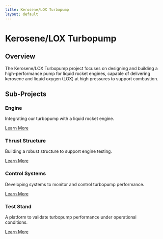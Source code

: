 ```yaml
---
title: Kerosene/LOX Turbopump
layout: default
---
```


# Kerosene/LOX Turbopump

## Overview
The Kerosene/LOX Turbopump project focuses on designing and building a high-performance pump for liquid rocket engines, capable of delivering kerosene and liquid oxygen (LOX) at high pressures to support combustion.

## Sub-Projects

<div class="project-card" style="background-image: url('/assets/images/projects/kerosene-lox-turbopump.jpg');">
  <div class="project-overlay"></div>
  <div class="project-content">
    <h3>Engine</h3>
    <p>Integrating our turbopump with a liquid rocket engine.</p>
    <a href="/engine" class="learn-more-btn">Learn More</a>
  </div>
</div>

<div class="project-card" style="background-image: url('/assets/images/projects/kerosene-lox-turbopump.jpg');">
  <div class="project-overlay"></div>
  <div class="project-content">
    <h3>Thrust Structure</h3>
    <p>Building a robust structure to support engine testing.</p>
    <a href="/thrust-structure" class="learn-more-btn">Learn More</a>
  </div>
</div>

<div class="project-card" style="background-image: url('/assets/images/projects/kerosene-lox-turbopump.jpg');">
  <div class="project-overlay"></div>
  <div class="project-content">
    <h3>Control Systems</h3>
    <p>Developing systems to monitor and control turbopump performance.</p>
    <a href="/controls-system" class="learn-more-btn">Learn More</a>
  </div>
</div>

<div class="project-card" style="background-image: url('/assets/images/projects/kerosene-lox-turbopump.jpg');">
  <div class="project-overlay"></div>
  <div class="project-content">
    <h3>Test Stand</h3>
    <p>A platform to validate turbopump performance under operational conditions.</p>
    <a href="/test-stand" class="learn-more-btn">Learn More</a>
  </div>
</div>
